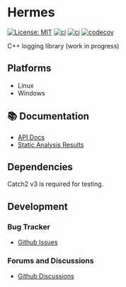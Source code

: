 # Hermes

[![License: MIT](https://img.shields.io/badge/License-MIT-yellow.svg)](LICENSE)
[![ci](https://github.com/onurtuncer1/Hermes/actions/workflows/gcc-release.yml/badge.svg)](https://github.com/onurtuncer1/Hermes/actions/workflows/gcc-release.yml)
[![ci](https://github.com/onurtuncer1/Hermes/actions/workflows/windows.yml/badge.svg)](https://github.com/onurtuncer1/Hermes/actions/workflows/windows.yml)
[![codecov](https://codecov.io/gh/onurtuncer1/Hermes/branch/main/graph/badge.svg)](https://codecov.io/gh/onurtuncer1/Hermes)

C++ logging library (work in progress)

## Platforms
* Linux
* Windows

## 📚 Documentation

- [API Docs](https://onurtuncer1.github.io/Hermes/)
- [Static Analysis Results](https://onurtuncer1.github.io/Hermes/static_analysis)

## Dependencies

Catch2 v3 is required for testing. 

## Development

### Bug Tracker

- [Github Issues](https://github.com/onurtuncer1/Hermes/issues)


### Forums and Discussions

- [Github Discussions](https://github.com/onurtuncer1/Hermes/discussions/)


